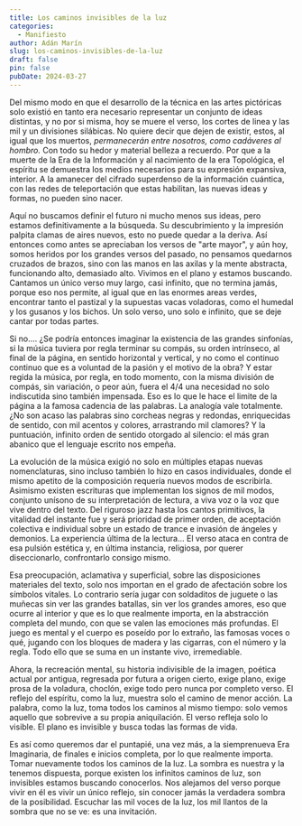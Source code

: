 ```yaml
---
title: Los caminos invisibles de la luz
categories:
  - Manifiesto
author: Adán Marín
slug: los-caminos-invisibles-de-la-luz
draft: false
pin: false
pubDate: 2024-03-27
---
```


Del mismo modo en que el desarrollo de la técnica en las artes pictóricas solo existió en tanto era necesario representar un conjunto de ideas distintas, y no por si misma, hoy se muere el verso, los cortes de linea y las mil y un divisiones silábicas. No quiere decir que dejen de existir, estos, al igual que los muertos, _permanecerán entre nosotros, como cadáveres al hombro._ Con todo su hedor y material belleza a recuerdo. Por que a la muerte de la Era de la Información y al nacimiento de la era Topológica, el espíritu se demuestra los medios necesarios para su expresión expansiva, interior. A la amanecer del cifrado superdenso de la información cuántica, con las redes de teleportación que estas habilitan, las nuevas ideas y formas, no pueden sino nacer.

Aquí no buscamos definir el futuro ni mucho menos sus ideas, pero estamos definitivamente a la búsqueda. Su descubrimiento y la impresión palpita clamas de aires nuevos, esto no puede quedar a la deriva. Así entonces como antes se apreciaban los versos de "arte mayor", y aún hoy, somos heridos por los grandes versos del pasado, no pensamos quedarnos cruzados de brazos, sino con las manos en las axilas y la mente abstracta, funcionando alto, demasiado alto. Vivimos en el plano y estamos buscando. Cantamos un único verso muy largo, casi infinito, que no termina jamás, porque eso nos permite, al igual que en las enormes areas verdes, encontrar tanto el pastizal y la supuestas vacas voladoras, como el humedal y los gusanos y los bichos. Un solo verso, uno solo e infinito, que se deje cantar por todas partes.

Si no.... ¿Se podría entonces imaginar la existencia de las grandes sinfonías, si la música tuviera por regla terminar su compás, su orden intrínseco, al final de la página, en sentido horizontal y vertical, y no como el continuo continuo que es a voluntad de la pasión y el motivo de la obra? Y estar regida la música, por regla, en todo momento, con la misma división de compás, sin variación, o peor aún, fuera el 4/4 una necesidad no solo indiscutida sino también impensada. Eso es lo que le hace el limite de la página a la famosa cadencia de las palabras. La analogía vale totalmente. ¿No son acaso las palabras sino corcheas negras y redondas, enriquecidas de sentido, con mil acentos y colores, arrastrando mil clamores? Y la puntuación, infinito orden de sentido otorgado al silencio: el más gran abanico que el lenguaje escrito nos empeña.

La evolución de la música exigió no solo en múltiples etapas nuevas nomenclaturas, sino incluso también lo hizo en casos individuales, donde el mismo apetito de la composición requería nuevos modos de escribirla. Asimismo existen escrituras que implementan los signos de mil modos, conjunto unísono de su interpretación de lectura, a viva voz o la voz que vive dentro del texto. Del riguroso jazz hasta los cantos primitivos, la vitalidad del instante fue y será prioridad de primer orden, de aceptación colectiva e individual sobre un estado de trance e invasión de ángeles y demonios. La experiencia última de la lectura... El verso ataca en contra de esa pulsión estética y, en última instancia, religiosa, por querer diseccionarlo, confrontarlo consigo mismo.

Esa preocupación, aclamativa y superficial, sobre las disposiciones materiales del texto, solo nos importan en el grado de afectación sobre los símbolos vitales. Lo contrario sería jugar con soldaditos de juguete o las muñecas sin ver las grandes batallas, sin ver los grandes amores, eso que ocurre al interior y que es lo que realmente importa, en la abstracción completa del mundo, con que se valen las emociones más profundas. El juego es mental y el cuerpo es poseído por lo extraño, las famosas voces o qué, jugando con los bloques de madera y las cigarras, con el número y la regla. Todo ello que se suma en un instante vivo, irremediable.

Ahora, la recreación mental, su historia indivisible de la imagen, poética actual por antigua, regresada por futura a origen cierto, exige plano, exige prosa de la voladura, choclón, exige todo pero nunca por completo verso. El reflejo del espíritu, como la luz, muestra solo el camino de menor acción. La palabra, como la luz, toma todos los caminos al mismo tiempo: solo vemos aquello que sobrevive a su propia aniquilación. El verso refleja solo lo visible. El plano es invisible y busca todas las formas de vida.

Es así como queremos dar el puntapié, una vez más, a la siemprenueva Era Imaginaria, de finales e inicios completa, por lo que realmente importa. Tomar nuevamente todos los caminos de la luz. La sombra es nuestra y la tenemos dispuesta, porque existen los infinitos caminos de luz, son invisibles estamos buscando conocerlos. Nos alejamos del verso porque vivir en él es vivir un único reflejo, sin conocer jamás la verdadera sombra de la posibilidad. Escuchar las mil voces de la luz, los mil llantos de la sombra que no se ve: es una invitación.
